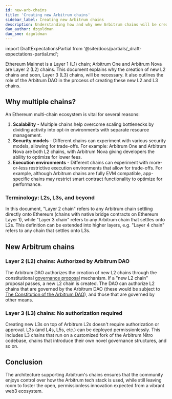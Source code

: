```yaml
---
id: new-arb-chains
title: 'Creating new Arbitrum chains'
sidebar_label: Creating new Arbitrum chains
description: Understanding how and why new Arbitrum chains will be created
dao_author: dzgoldman
dao_sme: dzgoldman
---
```


import DraftExpectationsPartial from '@site/docs/partials/_draft-expectations-partial.md'; 

<DraftExpectationsPartial />

Ethereum Mainnet is a Layer 1 (L1) chain; <a data-quicklook-from='arbitrum-one'>Arbitrum One</a> and <a data-quicklook-from='arbitrum-nova'>Arbitrum Nova</a> are Layer 2 (L2) chains. This document explains why the creation of new L2 chains and soon, Layer 3 (L3) chains, will be necessary. It also outlines the role of the <a data-quicklook-from='arbitrum-dao'>Arbitrum DAO</a> in the process of creating these new L2 and L3 chains.

## Why multiple chains?

An Ethereum multi-chain ecosystem is vital for several reasons:

1. **Scalability** - Multiple chains help overcome scaling bottlenecks by dividing activity into opt-in environments with separate resource management.
2. **Security models** - Different chains can experiment with various security models, allowing for trade-offs. For example: Arbitrum One and Arbitrum Nova are both L2 chains, with Arbitrum Nova giving developers the ability to optimize for lower fees.
3. **Execution environments** - Different chains can experiment with more-or-less restrictive execution environments that allow for trade-offs. For example, although Arbitrum chains are fully EVM compatible, app-specific chains may restrict smart contract functionality to optimize for performance.

### Terminology: L2s, L3s, and beyond

In this document, "Layer 2 chain" refers to any Arbitrum chain settling directly onto Ethereum (chains with native bridge contracts on Ethereum <a data-quicklook-from='layer-1-l1'>Layer 1</a>), while "Layer 3 chain" refers to any Arbitrum chain that settles onto L2s. This definition can be extended into higher layers, e.g. "Layer 4 chain" refers to any chain that settles onto L3s.

## New Arbitrum chains

### Layer 2 (L2) chains: Authorized by Arbitrum DAO

The Arbitrum DAO authorizes the creation of new L2 chains through the constitutional [governance proposal](./how-tos/create-submit-dao-proposal.md) mechanism. If a "new L2 chain" proposal passes, a new L2 chain is created. The DAO can authorize L2 chains that are governed by the Arbitrum DAO (these would be subject to [The Constitution of the Arbitrum DAO](./dao-constitution.md)), and those that are governed by other means.

### Layer 3 (L3) chains: No authorization required

Creating new L3s on top of Arbitrum L2s doesn't require authorization or approval. L3s (and L4s, L5s, etc.) can be deployed permissionlessly. This includes L3 chains that run on a customized fork of the Arbitrum Nitro codebase, chains that introduce their own novel governance structures, and so on.

## Conclusion

The architecture supporting Arbitrum's chains ensures that the community enjoys control over how the Arbitrum tech stack is used, while still leaving room to foster the open, permissionless innovation expected from a vibrant web3 ecosystem.
